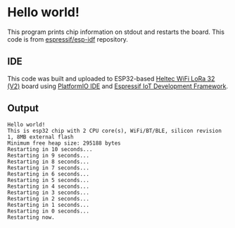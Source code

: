 # Hello world!

This program prints chip information on stdout and restarts the board. This code is from [espressif/esp-idf](https://github.com/espressif/esp-idf/blob/master/examples/get-started/hello_world/main/hello_world_main.c) repository.

## IDE

This code was built and uploaded to ESP32-based [Heltec WiFi LoRa 32 (V2)](https://docs.platformio.org/en/latest/boards/espressif32/heltec_wifi_lora_32_V2.html) board using [PlatformIO IDE](https://platformio.org/install/ide?install=vscode) and [Espressif IoT Development Framework](https://docs.platformio.org/en/latest/frameworks/espidf.html).

## Output

```
Hello world!
This is esp32 chip with 2 CPU core(s), WiFi/BT/BLE, silicon revision 1, 8MB external flash
Minimum free heap size: 295188 bytes
Restarting in 10 seconds...
Restarting in 9 seconds...
Restarting in 8 seconds...
Restarting in 7 seconds...
Restarting in 6 seconds...
Restarting in 5 seconds...
Restarting in 4 seconds...
Restarting in 3 seconds...
Restarting in 2 seconds...
Restarting in 1 seconds...
Restarting in 0 seconds...
Restarting now.
```

